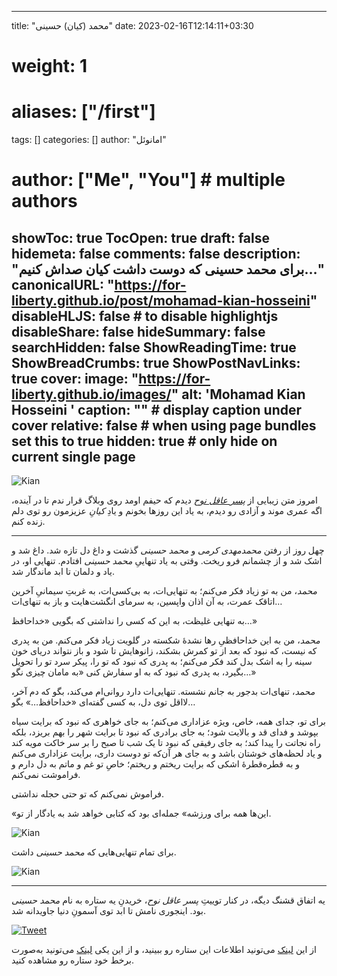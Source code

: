 
---
title: "محمد (کیان) حسینی"
date: 2023-02-16T12:14:11+03:30
# weight: 1
# aliases: ["/first"]
tags: []
categories: []
author: "امانوئل"
# author: ["Me", "You"] # multiple authors
showToc: true
TocOpen: true
draft: false
hidemeta: false
comments: false
description: "برای محمد حسینی که دوست داشت کیان صداش کنیم…"
canonicalURL: "https://for-liberty.github.io/post/mohamad-kian-hosseini"
disableHLJS: false # to disable highlightjs
disableShare: false
hideSummary: false
searchHidden: false
ShowReadingTime: true
ShowBreadCrumbs: true
ShowPostNavLinks: true
cover:
    image: "https://for-liberty.github.io/images/" 
    alt: 'Mohamad Kian Hosseini '
    caption: "<text>" # display caption under cover
    relative: false # when using page bundles set this to true
    hidden: true # only hide on current single page
---

![Kian](/images/mohamad-kian-hosseini/01.jpg#center)

امروز متن زیبایی از [*پسر عاقل نوح*](https://twitter.com/Ebne_noah/status/1626134473648533504) دیدم که حیفم اومد روی وبلاگ قرار ندم تا در آینده، اگه عمری موند و آزادی رو دیدم، به یاد این روزها بخونم و یادِ *کیانِ* عزیزمون رو توی دلم زنده کنم.

___

چهل روز از رفتن *محمدمهدی کرمی* و *محمد حسینی* گذشت و داغ دل تازه شد. داغ شد و اشک شد و از چشمانم فرو ریخت. وقتی به یاد تنهاییِ *محمد حسینی* افتادم. تنهایی او، در یاد و دلمان تا ابد ماندگار شد.

*محمد*، من به تو زیاد فکر می‌کنم؛ به تنهایی‌ات، به بی‌کسی‌ات، به غربتِ سیمانیِ آخرین اتاقک عمرت، به آن اذان واپسین، به سرمای انگشت‌هایت و باز به تنهای‌ات…

به تنهایی غلیظت، به این که کسی را نداشتی که بگویی «خداحافظ…»

*محمد*، من به این خداحافظیِ رها نشدهٔ شکسته در گلویت زیاد فکر می‌کنم. من به پدری که نیست، که نبود که بعد از تو کمرش بشکند، زانوهایش تا شود و باز نتواند دریای خون سینه را به اشک بدل کند فکر می‌کنم؛ به پدری که نبود که تو را، پیکر سرد تو را تحویل بگیرد، به پدری که نبود که به او سفارش کنی «به مامان چیزی نگو…»

*محمد*، تنهای‌ات بدجور به جانم نشسته. تنهایی‌ات دارد روانی‌ام می‌کند، بگو که دم آخر، لااقل توی دل، به کسی گفته‌ای «خداحافظ…» بگو…

برای تو، جدای همه، خاص، ویژه عزاداری می‌کنم؛ به جای خواهری که نبود که برایت سیاه بپوشد و فدای قد و بالایت شود؛ به جای برادری که نبود تا برایت شهر را بهم بریزد، بلکه راه نجاتت را پیدا کند؛ به جای رفیقی که نبود تا یک شب تا صبح را بر سر خاکت مویه کند و یاد لحظه‌های خوشتان باشد و به جای هر آن‌که تو دوست داری، برایت عزاداری می‌کنم و به قطره‌قطرهٔ اشکی که برایت ریختم و ریختم؛ خاصِ تو غم و ماتم به دل دارم و فراموشت نمی‌کنم.

فراموش نمی‌کنم که تو حتی حجله نداشتی.

«این‌ها همه برای ورزشه» جمله‌ای بود که کتابی خواهد شد به یادگار از تو.

![Kian](/images/mohamad-kian-hosseini/02.jpg#center)

برای تمام تنهایی‌هایی که *محمد حسینی* داشت.

![Kian](/images/mohamad-kian-hosseini/03.jpg#center)

___
یه اتفاق قشنگ دیگه، در کنار توییتِ *پسر عاقل نوح*، خریدنِ یه ستاره به نام *محمد حسینی* بود. اینجوری نامش تا ابد توی آسمونِ دنیا جاویدانه شد.

[![Tweet](/images/mohamad-kian-hosseini/04.png#center)](https://twitter.com/cor_tate2/status/1625102182583238657)

از این [لینک](https://stars.osr.org/bgw758464#.Y-oWTnbML6Y) می‌تونید اطلاعات این ستاره رو ببینید، و از این یکی [لینک](https://osr.org/oms/BGW758464/) می‌تونید به‌صورت برخط خود ستاره رو مشاهده کنید.
